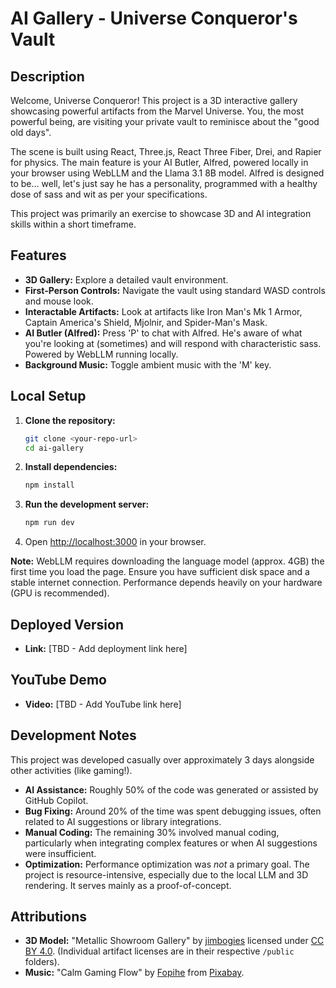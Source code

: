 # AI Gallery - Universe Conqueror's Vault

## Description

Welcome, Universe Conqueror! This project is a 3D interactive gallery showcasing powerful artifacts from the Marvel Universe. You, the most powerful being, are visiting your private vault to reminisce about the "good old days".

The scene is built using React, Three.js, React Three Fiber, Drei, and Rapier for physics. The main feature is your AI Butler, Alfred, powered locally in your browser using WebLLM and the Llama 3.1 8B model. Alfred is designed to be... well, let's just say he has a personality, programmed with a healthy dose of sass and wit as per your specifications.

This project was primarily an exercise to showcase 3D and AI integration skills within a short timeframe.

## Features

- **3D Gallery:** Explore a detailed vault environment.
- **First-Person Controls:** Navigate the vault using standard WASD controls and mouse look.
- **Interactable Artifacts:** Look at artifacts like Iron Man's Mk 1 Armor, Captain America's Shield, Mjolnir, and Spider-Man's Mask.
- **AI Butler (Alfred):** Press 'P' to chat with Alfred. He's aware of what you're looking at (sometimes) and will respond with characteristic sass. Powered by WebLLM running locally.
- **Background Music:** Toggle ambient music with the 'M' key.

## Local Setup

1.  **Clone the repository:**
    ```bash
    git clone <your-repo-url>
    cd ai-gallery
    ```
2.  **Install dependencies:**
    ```bash
    npm install
    ```
3.  **Run the development server:**
    ```bash
    npm run dev
    ```
4.  Open [http://localhost:3000](http://localhost:3000) in your browser.

**Note:** WebLLM requires downloading the language model (approx. 4GB) the first time you load the page. Ensure you have sufficient disk space and a stable internet connection. Performance depends heavily on your hardware (GPU is recommended).

## Deployed Version

- **Link:** [TBD - Add deployment link here]

## YouTube Demo

- **Video:** [TBD - Add YouTube link here]

## Development Notes

This project was developed casually over approximately 3 days alongside other activities (like gaming!).

- **AI Assistance:** Roughly 50% of the code was generated or assisted by GitHub Copilot.
- **Bug Fixing:** Around 20% of the time was spent debugging issues, often related to AI suggestions or library integrations.
- **Manual Coding:** The remaining 30% involved manual coding, particularly when integrating complex features or when AI suggestions were insufficient.
- **Optimization:** Performance optimization was _not_ a primary goal. The project is resource-intensive, especially due to the local LLM and 3D rendering. It serves mainly as a proof-of-concept.

## Attributions

- **3D Model:** "Metallic Showroom Gallery" by [jimbogies](https://skfb.ly/oEyUM) licensed under [CC BY 4.0](http://creativecommons.org/licenses/by/4.0/). (Individual artifact licenses are in their respective `/public` folders).
- **Music:** "Calm Gaming Flow" by [Fopihe](https://pixabay.com/users/fopihe-49678680/) from [Pixabay](https://pixabay.com/).
